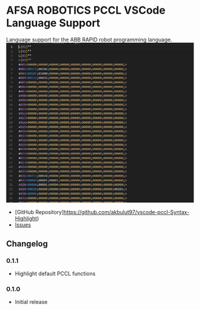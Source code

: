# AFSA ROBOTICS PCCL VSCode Language Support

Language support for the ABB RAPID robot programming language.
![screenshot](https://github.com/akbulut97/vscode-pccl-Syntax-Highlight/blob/main/PCCL_ScreenShot.PNG)
* [GitHub Repository]https://github.com/akbulut97/vscode-pccl-Syntax-Highlight)
* [Issues](https://github.com/akbulut97/vscode-pccl-Syntax-Highlight/issues)

## Changelog

### 0.1.1

* Highlight default PCCL functions

### 0.1.0

* Initial release
